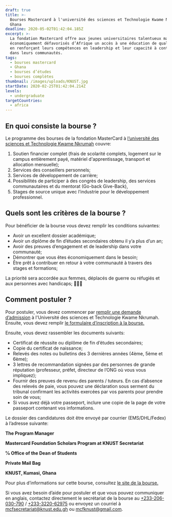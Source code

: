 ```yaml
---
draft: true
title: >-
  Bourses Mastercard à l'université des sciences et Technologie Kwame Nkrumah au
  Ghana
deadline: 2020-05-02T01:42:04.185Z
excerpt: >-
  La fondation Mastercard offre aux jeunes universitaires talentueux mais
  économiquement défavorisés d’Afrique un accès à une éducation de qualité, tout
  en renforçant leurs compétences en leadership et leur capacité à contribuer
  dans leurs communautés.
tags:
  - bourses mastercard
  - Ghana
  - bourses d’études
  - bourses complètes
thumbnail: /images/uploads/KNUST.jpg
startDate: 2020-02-25T01:42:04.214Z
levels:
  - undergraduate
targetCountries:
  - africa
---
```

## En quoi consiste la bourse ?

Le programme des bourses de la fondation MasterCard à <a href="https://mcf.knust.edu.gh/" target="_blank" rel="noopener noreferrer">l’université des sciences et Technologie Kwame Nkrumah</a> couvre:

1. Soutien financier complet (frais de scolarité complets, logement sur le campus entièrement payé, matériel d'apprentissage, transport et allocation mensuelle);
2. Services des conseillers personnels;
3. Services de développement de carrière;
4. Possibilités de participer à des congrès de leadership, des services communautaires et du mentorat (Go-back Give-Back),
5. Stages de source unique avec l’industrie pour le développement professionnel.

## Quels sont les critères de la bourse ?

Pour bénéficier de la bourse vous devez remplir les conditions suivantes:

* Avoir un excellent dossier académique;
* Avoir un diplôme de fin d’études secondaires obtenu il y’a plus d’un an;
* Avoir des preuves d’engagement et de leadership dans votre communauté;
* Démontrer que vous êtes économiquement dans le besoin;
* Être prêt à contribuer en retour à votre communauté à travers des stages et formations;

La priorité sera accordée aux femmes, déplacés de guerre ou réfugiés et aux personnes avec handicaps;

## Comment postuler ?

Pour postuler, vous devez commencer par <a href="https://www.knust.edu.gh/announcements/admissions/admission-candidates-undergraduate-degree-programmes-20202021-academic">remplir une demande d’admission</a> à l'Université des sciences et Technologie Kwame Nkrumah.
Ensuite, vous devez remplir <a href="https://mcf.knust.edu.gh/sites/mcf.knust.edu.gh/files/2020-02/MCFSP%20AT%20KNUST%20APPLICATION%20FORM%202020.pdf" target="_blank" rel="noopener noreferrer">le formulaire d’inscription à la bourse.</a>

Ensuite, vous devez rassembler les documents suivants:

* Certificat de réussite ou diplôme de fin d’études secondaires;
* Copie du certificat de naissance;
* Relevés des notes ou bulletins des 3 dernières années (4ème, 5ème et 6ème);
* 3 lettres de recommandation signées par des personnes de grande réputation (professeur, préfet, directeur de l’ONG où vous vous impliquez);
* Fournir des preuves de revenu des parents / tuteurs. En cas d’absence des relevés de paie, vous pouvez une déclaration sous serment du tribunal confirmant les activités exercées par vos parents pour prendre soin de vous;
* Si vous avez déjà votre passeport, inclure une copie de la page de votre passeport contenant vos informations.

Le dossier des candidatures doit être envoyé par courrier (EMS/DHL/Fedex) à l’adresse suivante:

**The Program Manager**

**Mastercard Foundation Scholars Program at KNUST Secretariat**

**℅ Office of the Dean of Students**

**Private Mail Bag**

**KNUST, Kumasi, Ghana**

Pour plus d’informations sur cette bourse, consultez <a href="https://mcf.knust.edu.gh/announcements/general/call-applications-mastercard-foundation-scholarship-2020" target="_blank" rel="noreferrer noopener">le site de la bourse.</a>

Si vous avez besoin d’aide pour postuler et que vous pouvez communiquer en anglais, contactez directement le secrétariat de la bourse au <a href="tel:+233206030790">+233-206-030-790</a> / <a href="+233322062975">+233-3220-62975</a> ou envoyez un courriel à <a href="mailto:mcfsecretariat@knust.edu.gh">mcfsecretariat@knust.edu.gh</a> ou <a href="mailto:mcfknust@gmail.com">mcfknust@gmail.com</a>.
